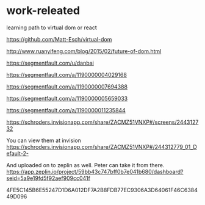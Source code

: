 # work-releated

learning path to virtual dom or react

https://github.com/Matt-Esch/virtual-dom

http://www.ruanyifeng.com/blog/2015/02/future-of-dom.html

https://segmentfault.com/u/danbai

https://segmentfault.com/a/1190000004029168

https://segmentfault.com/a/1190000007694388

https://segmentfault.com/a/1190000005659033

https://segmentfault.com/a/1190000011235844


https://schroders.invisionapp.com/share/ZACMZ51VNXP#/screens/244312732

You can view them at invision
https://schroders.invisionapp.com/share/ZACMZ51VNXP#/244312779_01_Default-2- 

And uploaded on to zeplin as well. Peter can take it from there.
https://app.zeplin.io/project/59bb43c747bff0b7e041b680/dashboard?seid=5a9e19fd5f92aef909cc041f


4FE5C145B6E55247D1D6A012DF7A2B8FDB77EC9306A3D64061F46C638449D096
